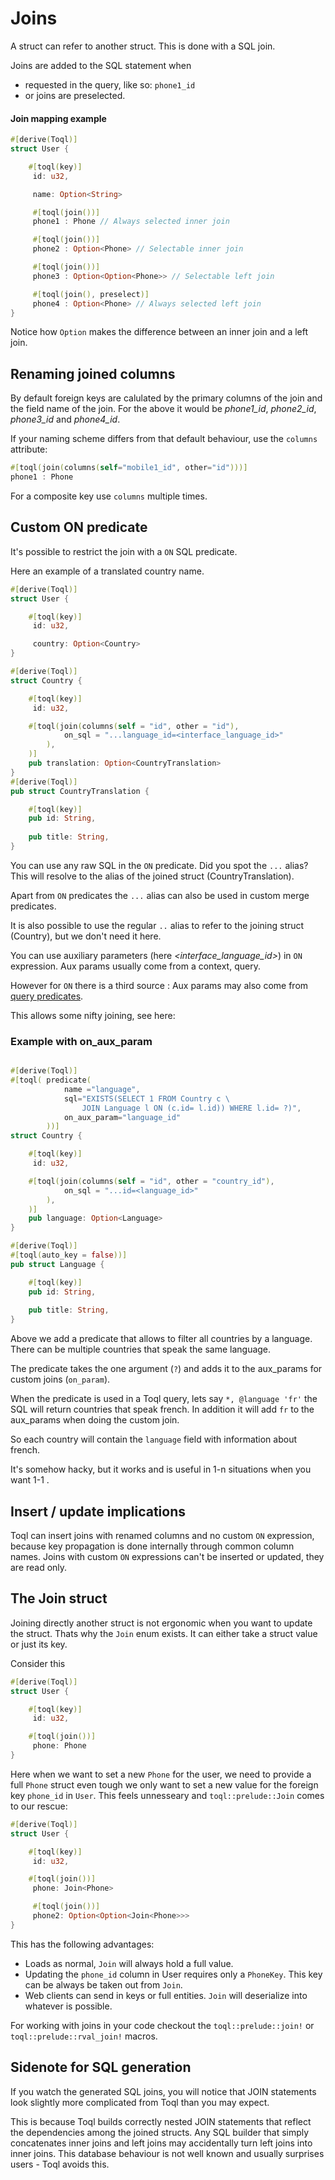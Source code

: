 
# Joins
A struct can refer to another struct. This is done with a SQL join. 

Joins are added to the SQL statement when
- requested in the query, like so: `phone1_id`
- or joins are preselected.


#### Join mapping example

```rust
#[derive(Toql)]
struct User {

	#[toql(key)]
	 id: u32,	

	 name: Option<String>

	 #[toql(join())]  
	 phone1 : Phone // Always selected inner join

	 #[toql(join())]  
	 phone2 : Option<Phone> // Selectable inner join

	 #[toql(join())]  
	 phone3 : Option<Option<Phone>> // Selectable left join

	 #[toql(join(), preselect)]  
	 phone4 : Option<Phone> // Always selected left join
}
```
Notice how `Option` makes the difference between an inner join and a left join.

## Renaming joined columns
By default foreign keys are calulated by the primary columns of the join and the field name of the join.
For the above it would be *phone1_id*, *phone2_id*, *phone3_id* and *phone4_id*.


If your naming scheme differs from that default behaviour, use the `columns` attribute:
```rust
#[toql(join(columns(self="mobile1_id", other="id")))]  
phone1 : Phone 
```

For a composite key use `columns` multiple times.


## Custom ON predicate

It's possible to restrict the join with a `ON` SQL predicate. 

Here an example of a translated country name. 

```rust
#[derive(Toql)]
struct User {

	#[toql(key)]
	 id: u32,	

	 country: Option<Country>
}

#[derive(Toql)]
struct Country {

	#[toql(key)]
	 id: u32,	

	#[toql(join(columns(self = "id", other = "id"), 
			on_sql = "...language_id=<interface_language_id>"
        ),
    )]
    pub translation: Option<CountryTranslation>
}
#[derive(Toql)]
pub struct CountryTranslation {

    #[toql(key)]
    pub id: String,
    
    pub title: String,
}
```
You can use any raw SQL in the `ON` predicate. Did you spot the `...` alias? 
This will resolve to the alias of the joined struct (CountryTranslation). 

Apart from `ON` predicates the `...` alias can also be used in custom merge predicates.

It is also possible to use the regular `..` alias to refer to the joining struct (Country), but we don't need it here.

You can use auxiliary parameters (here *<interface_language_id>*) in `ON` expression. 
Aux params usually come from a context, query.

However for `ON` there is a third source : Aux params may also come from [query predicates](10-predicates.md).

This allows some nifty joining, see here:

### Example with on_aux_param
```rust

#[derive(Toql)]
#[toql( predicate(
			name ="language", 
			sql="EXISTS(SELECT 1 FROM Country c \
				JOIN Language l ON (c.id= l.id)) WHERE l.id= ?)", 
			on_aux_param="language_id"
		))]
struct Country {

	#[toql(key)]
	 id: u32,	

	#[toql(join(columns(self = "id", other = "country_id"), 
			on_sql = "...id=<language_id>"
        ),
    )]
    pub language: Option<Language>
}

#[derive(Toql)]
#[toql(auto_key = false))]
pub struct Language {

    #[toql(key)]
    pub id: String,
    
    pub title: String,
}
```

Above we add a predicate that allows to filter all countries by a language.
There can be multiple countries that speak the same language.

The predicate takes the one argument (`?`) and adds it to the aux_params for custom joins (`on_param`). 

When the predicate is used in a Toql query, lets say  `*, @language 'fr'` the SQL will return  countries that speak french.
In addition it will add `fr` to the aux_params when doing the custom join.  

So each country will contain the `language` field with information about french.

It's somehow hacky, but it works and is useful in 1-n situations when you want 1-1 .


## Insert / update implications

Toql can insert joins with renamed columns and no custom `ON` expression, 
because key propagation is done internally through common column names.
Joins with custom `ON` expressions can't be inserted or updated, they are read only.




## The Join struct
Joining directly another struct is not ergonomic when you want to update the struct. 
Thats why the `Join` enum exists. It can either take a struct value or just its key.

Consider this

```rust
#[derive(Toql)]
struct User {

	#[toql(key)]
	 id: u32,	

	#[toql(join())]
	 phone: Phone
}
```

Here when we want to set a new `Phone` for the user, we need to provide a full `Phone` struct
even tough we only want to set a new value for the foreign key `phone_id` in `User`.
This feels unnesseary and `toql::prelude::Join` comes to our rescue:

```rust
#[derive(Toql)]
struct User {

	#[toql(key)]
	 id: u32,	

	#[toql(join())]
	 phone: Join<Phone>

	 #[toql(join())]
	 phone2: Option<Option<Join<Phone>>>
}
```

This has the following advantages:
 - Loads as normal, `Join` will always hold a full value.
 - Updating the `phone_id` column in User requires only a `PhoneKey`.
   This key can be always be taken out from `Join`.
 - Web clients can send in keys or full entities. `Join` will deserialize into whatever is possible.
  
For working with joins in your code checkout the `toql::prelude::join!` or `toql::prelude::rval_join!` macros.


## Sidenote for SQL generation

If you watch the generated SQL joins, you will notice that JOIN statements look slightly more complicated from Toql than you may expect.

This is because Toql builds correctly nested JOIN statements that reflect the dependencies among the joined structs. Any SQL builder that simply concatenates inner joins and left joins may accidentally turn left joins into inner joins. This database behaviour is not well known and usually surprises users - Toql avoids this.








